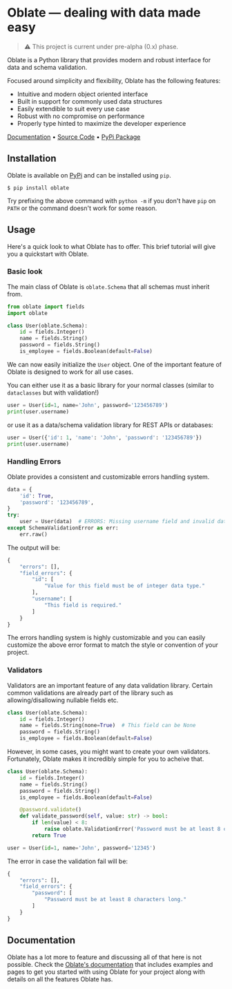 # Oblate — dealing with data made easy

> ⚠ This project is current under pre-alpha (0.x) phase.

Oblate is a Python library that provides modern and robust interface for data and schema validation.

Focused around simplicity and flexibility, Oblate has the following features:

- Intuitive and modern object oriented interface
- Built in support for commonly used data structures
- Easily extendible to suit every use case
- Robust with no compromise on performance
- Properly type hinted to maximize the developer experience

[Documentation](https://oblate.readthedocs.io) • [Source Code](https://github.com/izxxr/oblate) • [PyPi Package](https://pypi.org/project/oblate) 

## Installation
Oblate is available on [PyPi](https://pypi.org/project/oblate) and can be installed using `pip`.
```
$ pip install oblate 
```
Try prefixing the above command with `python -m` if you don't have `pip` on `PATH` or the command
doesn't work for some reason.

## Usage
Here's a quick look to what Oblate has to offer. This brief tutorial will give you a quickstart
with Oblate.

### Basic look
The main class of Oblate is `oblate.Schema` that all schemas must inherit from.
```py
from oblate import fields
import oblate

class User(oblate.Schema):
    id = fields.Integer()
    name = fields.String()
    password = fields.String()
    is_employee = fields.Boolean(default=False)
```
We can now easily initialize the `User` object. One of the important feature of Oblate is
designed to work for all use cases.

You can either use it as a basic library for your normal classes (similar to `dataclasses`
but with validation!)
```py
user = User(id=1, name='John', password='123456789')
print(user.username)
```
or use it as a data/schema validation library for REST APIs or databases:
```py
user = User({'id': 1, 'name': 'John', 'password': '123456789'})
print(user.username)
```

### Handling Errors
Oblate provides a consistent and customizable errors handling system.
```py
data = {
    'id': True,
    'password': '123456789',
}
try:
    user = User(data)  # ERRORS: Missing username field and invalid data type for id
except SchemaValidationError as err:
    err.raw()
```
The output will be:
```py
{
    "errors": [],
    "field_errors": {
        "id": [
            "Value for this field must be of integer data type."
        ],
        "username": [
            "This field is required."
        ]
    }
}
```
The errors handling system is highly customizable and you can easily customize the above
error format to match the style or convention of your project.

### Validators
Validators are an important feature of any data validation library. Certain common
validations are already part of the library such as allowing/disallowing nullable
fields etc.
```py
class User(oblate.Schema):
    id = fields.Integer()
    name = fields.String(none=True)  # This field can be None
    password = fields.String()
    is_employee = fields.Boolean(default=False)
```
However, in some cases, you might want to create your own validators. Fortunately, Oblate
makes it incredibly simple for you to acheive that.
```py
class User(oblate.Schema):
    id = fields.Integer()
    name = fields.String()
    password = fields.String()
    is_employee = fields.Boolean(default=False)

    @password.validate()
    def validate_password(self, value: str) -> bool:
        if len(value) < 8:
            raise oblate.ValidationError('Password must be at least 8 characters long.')
        return True

user = User(id=1, name='John', password='12345')
```
The error in case the validation fail will be:
```py
{
    "errors": [],
    "field_errors": {
        "password": [
            "Password must be at least 8 characters long."
        ]
    }
}
```

## Documentation
Oblate has a lot more to feature and discussing all of that here is not possible. Check the
[Oblate's documentation](https://oblate.readthedocs.io) that includes examples and pages to get
you started with using Oblate for your project along with details on all the features Oblate has.
